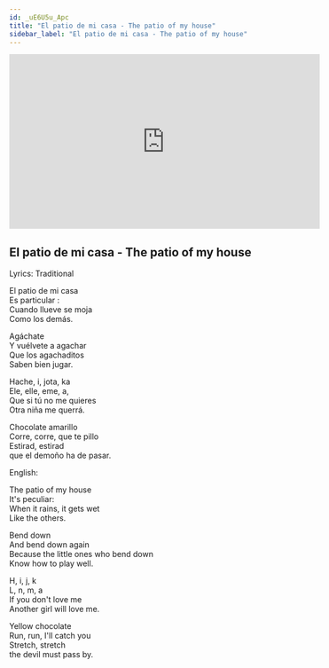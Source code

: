 ```yaml
---
id: _uE6U5u_Apc
title: "El patio de mi casa - The patio of my house"
sidebar_label: "El patio de mi casa - The patio of my house"
---
```


<div class="video-float-container">
  <iframe
    width="560"
    height="315"
    src="https://www.youtube.com/embed/_uE6U5u_Apc"
    title="YouTube video player"
    frameborder="0"
    allow="accelerometer; autoplay; clipboard-write; encrypted-media; gyroscope; picture-in-picture; web-share"
    referrerpolicy="strict-origin-when-cross-origin"
    allowfullscreen
  ></iframe>
</div>

## El patio de mi casa - The patio of my house

Lyrics: Traditional

El patio de mi casa  
Es particular :  
Cuando llueve se moja  
Como los demás.

Agáchate  
Y vuélvete a agachar  
Que los agachaditos  
Saben bien jugar.

Hache, i, jota, ka  
Ele, elle, eme, a,  
Que si tú no me quieres  
Otra niña me querrá.

Chocolate amarillo  
Corre, corre, que te pillo  
Estirad, estirad  
que el demoño ha de pasar.

English:

The patio of my house  
It's peculiar:  
When it rains, it gets wet  
Like the others.

Bend down  
And bend down again  
Because the little ones who bend down  
Know how to play well.

H, i, j, k  
L, n, m, a  
If you don't love me  
Another girl will love me.

Yellow chocolate  
Run, run, I'll catch you  
Stretch, stretch  
the devil must pass by.
